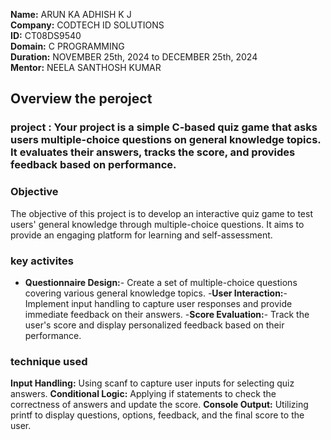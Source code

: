 **Name:** ARUN KA ADHISH K J                                                                                                                                               
**Company:** CODTECH ID SOLUTIONS                                                                                                                                       
**ID:** CT08DS9540                                                                                                                                                       
**Domain:** C PROGRAMMING                                                                                                                                                   
**Duration:**  NOVEMBER 25th, 2024 to DECEMBER 25th, 2024                                                                                                                   
**Mentor:** NEELA SANTHOSH KUMAR                                                                                                                                             



## Overview the peroject

### project : Your project is a simple C-based quiz game that asks users multiple-choice questions on general knowledge topics. It evaluates their answers, tracks the score, and provides feedback based on performance.


### Objective 
The objective of this project is to develop an interactive quiz game to test users' general knowledge through multiple-choice questions. It aims to provide an engaging platform for learning and self-assessment.


### key activites 

- **Questionnaire Design:**- Create a set of multiple-choice questions covering various general knowledge topics.
-**User Interaction:**- Implement input handling to capture user responses and provide immediate feedback on their answers.
-**Score Evaluation:**- Track the user's score and display personalized feedback based on their performance.

### technique used 

**Input Handling:** Using scanf to capture user inputs for selecting quiz answers.
**Conditional Logic:** Applying if statements to check the correctness of answers and update the score.
**Console Output:** Utilizing printf to display questions, options, feedback, and the final score to the user.




